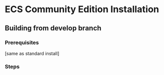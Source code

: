 # ECS Community Edition Installation

## Building from develop branch

### Prerequisites
[same as standard install]

### Steps


